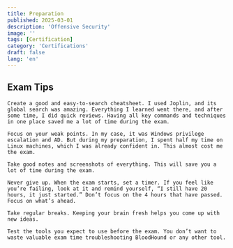 ```yaml
---
title: Preparation
published: 2025-03-01
description: 'Offensive Security'
image: ''
tags: [Certification]
category: 'Certifications'
draft: false 
lang: 'en'
---
```

## Exam Tips

    Create a good and easy-to-search cheatsheet. I used Joplin, and its global search was amazing. Everything I learned went there, and after some time, I did quick reviews. Having all key commands and techniques in one place saved me a lot of time during the exam.

    Focus on your weak points. In my case, it was Windows privilege escalation and AD. But during my preparation, I spent half my time on Linux machines, which I was already confident in. This almost cost me the exam.

    Take good notes and screenshots of everything. This will save you a lot of time during the exam.

    Never give up. When the exam starts, set a timer. If you feel like you’re failing, look at it and remind yourself, “I still have 20 hours, it just started.” Don’t focus on the 4 hours that have passed. Focus on what’s ahead.

    Take regular breaks. Keeping your brain fresh helps you come up with new ideas.

    Test the tools you expect to use before the exam. You don’t want to waste valuable exam time troubleshooting BloodHound or any other tool.

